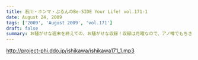 ```yaml
---
title: 石川・ホンマ・ぶるんのBe-SIDE Your Life! vol.171-1
date: August 24, 2009
tags: ['2009', 'August 2009', 'vol.171']
draft: false
summary: お騒がせな週末を終えての、お騒がせな収録！収録は月曜なので、アノ噂でもちきりな、スタジオでした・・・NAMAE
---
```


http://project-phi.ddo.jp/ishikawa/ishikawa171_1.mp3